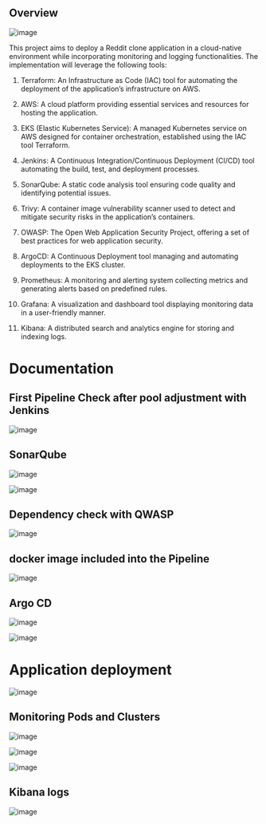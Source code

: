 ## Overview
![image](https://github.com/Tim275/Reddit-Clone-app/assets/117520669/208852a3-cc4e-44c2-b63b-6521ba89596b)


This project aims to deploy a Reddit clone application in a cloud-native environment while incorporating monitoring and logging functionalities. The implementation will leverage the following tools:

1. Terraform: An Infrastructure as Code (IAC) tool for automating the deployment of the application’s infrastructure on AWS. 

2. AWS: A cloud platform providing essential services and resources for hosting the application.

3. EKS (Elastic Kubernetes Service): A managed Kubernetes service on AWS designed for container orchestration, established using the IAC tool Terraform.

4. Jenkins: A Continuous Integration/Continuous Deployment (CI/CD) tool automating the build, test, and deployment processes.

5. SonarQube: A static code analysis tool ensuring code quality and identifying potential issues.

6. Trivy: A container image vulnerability scanner used to detect and mitigate security risks in the application’s containers.

7. OWASP: The Open Web Application Security Project, offering a set of best practices for web application security.

8. ArgoCD: A Continuous Deployment tool managing and automating deployments to the EKS cluster.

9. Prometheus: A monitoring and alerting system collecting metrics and generating alerts based on predefined rules.

10. Grafana: A visualization and dashboard tool displaying monitoring data in a user-friendly manner.

11. Kibana: A distributed search and analytics engine for storing and indexing logs.

# Documentation
 ## First Pipeline Check after pool adjustment with Jenkins
![image](https://github.com/Tim275/Reddit-Clone-app/assets/117520669/2abb2d95-1e75-4706-bdb1-856155c3635b)

## SonarQube

![image](https://github.com/Tim275/Reddit-Clone-app/assets/117520669/27efec43-743b-4ba0-be9c-be652d3439f3)

![image](https://github.com/Tim275/Reddit-Clone-app/assets/117520669/4d5453a0-cdf2-4fa8-990d-4a7d171733f6)

## Dependency check with QWASP
![image](https://github.com/Tim275/Reddit-Clone-app/assets/117520669/807e9dbb-627a-4724-ae27-1f612fc03238)

## docker image included into the Pipeline
![image](https://github.com/Tim275/Reddit-Clone-app/assets/117520669/93718570-1dc9-4f21-820c-f506eca6b1a8)


## Argo CD

![image](https://github.com/Tim275/Reddit-Clone-app/assets/117520669/bf6fc73c-9593-4c7f-bee6-a3ff84b37b3e)

![image](https://github.com/Tim275/Reddit-Clone-app/assets/117520669/327dbefe-6510-4b48-986a-73c19b67d72f)


# Application deployment
![image](https://github.com/Tim275/Reddit-Clone-app/assets/117520669/9720bbfa-9370-4936-b3fa-e190dbd2cb36)






## Monitoring Pods and Clusters
![image](https://github.com/Tim275/Reddit-Clone-app/assets/117520669/e4ce0c66-7e24-4567-ac2a-002b98fb2615)

![image](https://github.com/Tim275/Reddit-Clone-app/assets/117520669/5662bc18-46f0-4fe4-9eb8-06b4a1a65a74)

![image](https://github.com/Tim275/Reddit-Clone-app/assets/117520669/1f10b94a-fc64-403f-8a62-fdd8d7dcb796)

## Kibana logs

![image](https://github.com/Tim275/Reddit-Clone-app/assets/117520669/4bf1017a-58c9-4144-98f1-dca8fd5fdc5f)
